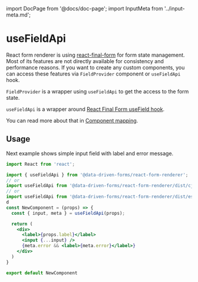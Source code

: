 import DocPage from '@docs/doc-page';
import InputMeta from '../input-meta.md';

<DocPage>

# useFieldApi

React form renderer is using [react-final-form](https://github.com/final-form/react-final-form) for form state management.
Most of its features are not directly available for consistency and performance reasons. If you want to create any custom
components, you can access these features via `FieldProvider` component or `useFieldApi` hook.

`FieldProvider` is a wrapper using `useFieldApi` to get the access to the form state.

`useFieldApi` is a wrapper around [React Final Form useField hook](https://final-form.org/docs/react-final-form/api/useField).

You can read more about that in [Component mapping](/renderer/component-mapping).

## Usage

Next example shows simple input field with label and error message.

```jsx
import React from 'react';

import { useFieldApi } from '@data-driven-forms/react-form-renderer';
// or
import useFieldApi from '@data-driven-forms/react-form-renderer/dist/cjs/use-field-api';
// or
import useFieldApi from '@data-driven-forms/react-form-renderer/dist/esm/use-field-api';
d
const NewComponent = (props) => {
  const { input, meta } = useFieldApi(props);

  return (
    <div>
      <label>{props.label}</label>
      <input {...input} />
      {meta.error && <label>{meta.error}</label>}
    </div>
  )
}

export default NewComponent
```

<InputMeta />

</DocPage>
